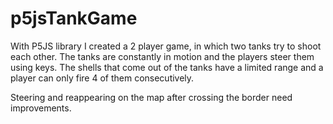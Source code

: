 # p5jsTankGame

With P5JS library I created a 2 player game, in which two tanks try to shoot each other. The tanks
are constantly in motion and the players steer them using keys. The shells that come out of the tanks
have a limited range and a player can only fire 4 of them consecutively.

Steering and reappearing on the map after crossing the border need improvements.
